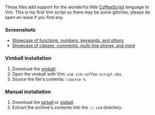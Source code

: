 These files add support for the wonderful little [CoffeeScript] language to Vim.
This is my first Vim script so there may be some glitches; please do open an
issue if you find any.

[CoffeeScript]: http://jashkenas.github.com/coffee-script/

### Screenshots

- [Showcase of functions, numbers, keywords, and others][1]
- [Showcase of classes, comments, multi-line strings, and more][2]

[1]: http://i.imgur.com/q8gg5.png
[2]: http://i.imgur.com/1sC17.png

### Vimball installation

1. Download the [vimball].
2. Open the vimball with Vim: `vim vim-coffee-script.vba`.
3. Source the file's contents: `:source %`.

[vimball]: http://cloud.github.com/downloads/kchmck/vim-coffee-script/vim-coffee-script.vba

### Manual installation

1. Download the [tarball] or [zipball].
2. Extract the archive's contents into the `~/.vim` directory.

[tarball]: http://github.com/kchmck/vim-coffee-script/tarball/master
[zipball]: http://github.com/kchmck/vim-coffee-script/zipball/master

